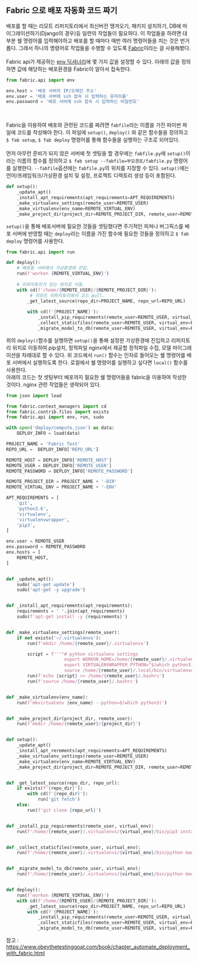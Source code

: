 ## Fabric 으로 배포 자동화 코드 짜기

배포를 할 때는 리모트 리퍼지토리에서 최신버전 땡겨오기, 패키지 설치하기, DB에 마이그레이션하기(Django의 경우)등 일련의 작업들이 필요하다. 이 작업들을 하려면 대부분 쉘 명령어를 입력해야하고 배포를 할 때마다 매번 여러 명령어들을 치는 것은 번거롭다. 그래서 하나의 명령어로 작업들을 수행할 수 있도록 [Fabric](https://www.fabfile.org/)이라는 걸 사용해봤다.  
<br>
Fabric api가 제공하는 [env 딕셔너리](http://docs.fabfile.org/en/1.14/usage/env.html)에 몇 가지 값을 설정할 수 있다.
아래의 값을 정의하면 값에 해당하는 배포환경을 Fabric이 알아서 접속한다.
```python
from fabric.api import env

env.host = '배포 서버의 IP/도메인 주소'
env.user = '배포 서버에 ssh 접속 시 입력하는 유저이름'
env.password = '배포 서버에 ssh 접속 시 입력하는 비밀번호'
```
<br>

Fabric을 이용하여 배포와 관련된 코드를 짜려면 `fabfile`라는 이름을 가진 파이썬 파일에 코드를 작성해야 한다. 이 파일에 `setup()`, `deploy()` 와 같은 함수들을 정의하고 `$ fab setup`, `$ fab deploy` 명령어를 통해 함수들을 실행하는 구조로 되어있다. 
<br><br>
먼저 아무런 준비가 되지 않은 서버에 첫 셋팅을 할 경우에는 `fabfile.py`에 `setup()`이라는 이름의 함수를 정의하고 `$ fab setup --fabfile=부모경로/fabfile.py` 명령어를 실행한다. `--fabfile`옵션에는 `fabfile.py`의 위치를 지정할 수 있다. `setup()`에는 언어/프레임워크/가상환경 설치 및 설정, 프로젝트 디렉토리 생성 등이 포함된다.  

```python
def setup():
    _update_apt()
    _install_apt_requirements(apt_requirements=APT_REQUIREMENTS)
    _make_virtualenv_settings(remote_user=REMOTE_USER)
    _make_virtualenv(env_name=REMOTE_VIRTUAL_ENV)
    _make_project_dir(project_dir=REMOTE_PROJECT_DIR, remote_user=REMOTE_USER)

```

`setup()`을 통해 배포서버에 필요한 것들을 셋팅했다면 주기적인 피쳐나 버그픽스를 배포 서버에 반영할 때는 `deploy`라는 이름을 가진 함수에 필요한 것들을 정의하고 `$ fab deploy` 명령어를 사용한다. 
```python
from fabric.api import run

def deploy():
    # 배포용 서버에서 가상환경에 진입.
    run(f'workon {REMOTE_VIRTUAL_ENV}')
    
    # 리퍼지토리가 있는 위치로 이동.
    with cd(f'/home/{REMOTE_USER}/{REMOTE_PROJECT_DIR}'):
         # 리모트 리퍼지토리에서 코드 pull.
        _get_latest_source(repo_dir=PROJECT_NAME, repo_url=REPO_URL)
        
        with cd(f'{PROJECT_NAME}'):
            _install_pip_requirements(remote_user=REMOTE_USER, virtual_env=REMOTE_VIRTUAL_ENV)
            _collect_staticfiles(remote_user=REMOTE_USER, virtual_env=REMOTE_VIRTUAL_ENV)
            _migrate_model_to_db(remote_user=REMOTE_USER, virtual_env=REMOTE_VIRTUAL_ENV)

```
위의 `deploy()`함수를 실행하면 `setup()`을 통해 설정한 가상환경에 진입하고 리퍼지토리 위치로 이동하여 pip설치, 정적파일 nginx에서 제공할 정적파일 수집, 모델 마이그레이션을 차례대로 할 수 있다. 위 코드에서 `run()` 함수는 인자로 들어오는 쉘 명령어를 배포 서버에서 실행하도록 한다. 로컬에서 쉘 명령어를 실행하고 싶다면 `local()` 함수를 사용한다. 
<br>
아래의 코드는 첫 셋팅부터 배포까지 필요한 쉘 명령어들을 fabric을 이용하여 작성한 것이다. nginx 관련 작업들은 생략되어 있다.

```python
from json import load

from fabric.context_managers import cd
from fabric.contrib.files import exists
from fabric.api import env, run, sudo

with open('deploy/compute.json') as data:
    DEPLOY_INFO = load(data)

PROJECT_NAME = 'Fabric Test'
REPO_URL =  DEPLOY_INFO['REPO_URL']

REMOTE_HOST = DEPLOY_INFO['REMOTE_HOST']
REMOTE_USER = DEPLOY_INFO['REMOTE_USER']
REMOTE_PASSWORD = DEPLOY_INFO['REMOTE_PASSWORD']

REMOTE_PROJECT_DIR = PROJECT_NAME + '-DIR'
REMOTE_VIRTUAL_ENV = PROJECT_NAME + '-ENV'

APT_REQUIREMENTS = [
    'git',
    'python3.6',
    'virtualenv',
    'virtualenvwrapper',
    'pip3',
]

env.user = REMOTE_USER
env.password = REMOTE_PASSWORD
env.hosts = [
    REMOTE_HOST, 
]


def _update_apt():
    sudo('apt-get update')
    sudo('apt-get -y upgrade')


def _install_apt_requirements(apt_requirements):
    requirements = ' '.join(apt_requirements)
    sudo(f'apt-get install -y {requirements}')


def _make_virtualenv_settings(remote_user):
    if not exists('~/.virtualenvs'):
        run(f'mkdir /home/{remote_user}/.virtualenvs')

        script = f'''"# python virtualenv settings
                      export WORKON_HOME=/home/{remote_user}/.virtualenvs
                      export VIRTUALENVWRAPPER_PYTHON="$(which python3)"  # location of python3
                      source /home/{remote_user}/.local/bin/virtualenvwrapper.sh"'''
        run(f'echo {script} >> /home/{remote_user}/.bashrc')
        run(f'source /home/{remote_user}/.bashrc')


def _make_virtualenv(env_name):
    run(f'mkvirtualenv {env_name} --python=$(which python3)')


def _make_project_dir(project_dir, remote_user):
    run(f'mkdir /home/{remote_user}/{project_dir}')


def setup():
    _update_apt()
    _install_apt_rerements(apt_requirements=APT_REQUIREMENTS)
    _make_virtualenv_settings(remote_user=REMOTE_USER)
    _make_virtualenv(env_name=REMOTE_VIRTUAL_ENV)
    _make_project_dir(project_dir=REMOTE_PROJECT_DIR, remote_user=REMOTE_USER)


def _get_latest_source(repo_dir, repo_url):
    if exists(f'{repo_dir}'):
        with cd(f'{repo_dir}'):
            run('git fetch')
    else:
        run(f'git clone {repo_url}')


def _install_pip_requirements(remote_user, virtual_env):
    run(f'/home/{remote_user}/.virtualenvs/{virtual_env}/bin/pip3 install -r requirements.txt')


def _collect_staticfiles(remote_user, virtual_env):
    run(f'/home/{remote_user}/.virtualenvs/{virtual_env}/bin/python manage.py collectstatic --noinput')


def _migrate_model_to_db(remote_user, virtual_env):
    run(f'/home/{remote_user}/.virtualenvs/{virtual_env}/bin/python manage.py migrate --noinput')


def deploy():
    run(f'workon {REMOTE_VIRTUAL_ENV}')
    with cd(f'/home/{REMOTE_USER}/{REMOTE_PROJECT_DIR}'):
        _get_latest_source(repo_dir=PROJECT_NAME, repo_url=REPO_URL)
        with cd(f'{PROJECT_NAME}'):
            _install_pip_requirements(remote_user=REMOTE_USER, virtual_env=REMOTE_VIRTUAL_ENV)
            _collect_staticfiles(remote_user=REMOTE_USER, virtual_env=REMOTE_VIRTUAL_ENV)
            _migrate_model_to_db(remote_user=REMOTE_USER, virtual_env=REMOTE_VIRTUAL_ENV)
```
참고 : https://www.obeythetestinggoat.com/book/chapter_automate_deployment_with_fabric.html
